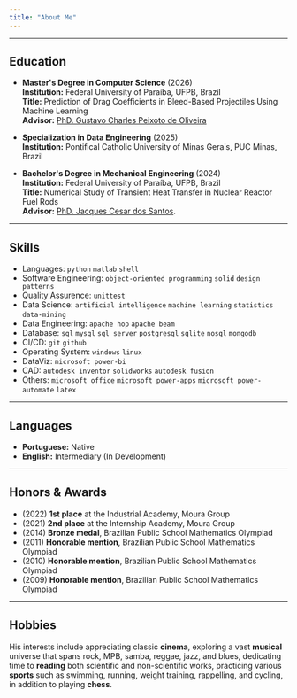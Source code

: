 ```yaml
---
title: "About Me"
---
```


---

## Education

* **Master's Degree in Computer Science** (2026)\
**Institution:** Federal University of Paraíba, UFPB, Brazil\
**Title:** Prediction of Drag Coefficients in Bleed-Based Projectiles Using Machine Learning\
**Advisor:** [PhD. Gustavo Charles Peixoto de Oliveira](https://gcpeixoto.github.io/)

* **Specialization in Data Engineering** (2025)\
**Institution:** Pontifical Catholic University of Minas Gerais, PUC Minas, Brazil

* **Bachelor's Degree in Mechanical Engineering** (2024)\
**Institution:** Federal University of Paraíba, UFPB, Brazil\
**Title:** Numerical Study of Transient Heat Transfer in Nuclear Reactor Fuel Rods\
**Advisor:** [PhD. Jacques Cesar dos Santos](http://lattes.cnpq.br/3095303507056273/).

---

## Skills

* Languages: `python` `matlab` `shell`
* Software Engineering: `object-oriented programming` `solid` `design patterns`
* Quality Assurence: `unittest`
* Data Science: `artificial intelligence` `machine learning` `statistics` `data-mining`
* Data Engineering: `apache hop` `apache beam`
* Database: `sql` `mysql` `sql server` `postgresql` `sqlite` `nosql` `mongodb`
* CI/CD: `git` `github`
* Operating System: `windows` `linux` 
* DataViz: `microsoft power-bi` 
* CAD: `autodesk inventor` `solidworks` `autodesk fusion`
* Others: `microsoft office` `microsoft power-apps` `microsoft power-automate` `latex`

---

## Languages

* **Portuguese:** Native
* **English:** Intermediary (In Development)

---

## Honors & Awards

* (2022) **1st place** at the Industrial Academy, Moura Group
* (2021) **2nd place** at the Internship Academy, Moura Group
* (2014) **Bronze medal**, Brazilian Public School Mathematics Olympiad
* (2011) **Honorable mention**, Brazilian Public School Mathematics Olympiad
* (2010) **Honorable mention**, Brazilian Public School Mathematics Olympiad
* (2009) **Honorable mention**, Brazilian Public School Mathematics Olympiad

---

## Hobbies

His interests include appreciating classic **cinema**, exploring a vast **musical** universe that spans rock, MPB, samba, reggae, jazz, and blues, dedicating time to **reading** both scientific and non-scientific works, practicing various **sports** such as swimming, running, weight training, rappelling, and cycling, in addition to playing **chess**.

